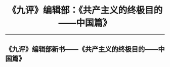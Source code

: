 <h1 align="center"> 《九评》编辑部：《共产主义的终极目的——中国篇》</h1>







<tr><hr>
<td align="center"><h2>《九评》编辑部新书——《共产主义的终极目的——中国篇》</h2><br>
</td></tr>
